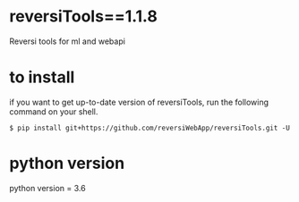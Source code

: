 # reversiTools==1.1.8
Reversi tools for ml and  webapi

# to install
if you want to get up-to-date version of reversiTools, run the following command on your shell.
```
$ pip install git+https://github.com/reversiWebApp/reversiTools.git -U
``` 
# python version
python version = 3.6
